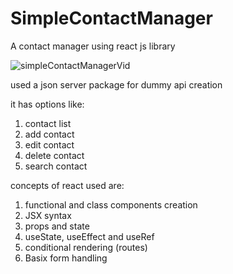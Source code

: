 # SimpleContactManager
A contact manager using react js library

![simpleContactManagerVid](https://user-images.githubusercontent.com/42468464/142823531-39c16723-1339-473f-baff-f885c2b05cb4.gif)

used a json server package for dummy api creation

it has options like:
1. contact list
2. add contact
3. edit contact
4. delete contact
5. search contact

concepts of react used are:
1. functional and class components creation
2. JSX syntax
3. props and state
4. useState, useEffect and useRef
5. conditional rendering (routes)
6. Basix form handling

